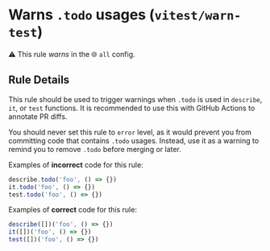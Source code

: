 # Warns `.todo` usages (`vitest/warn-test`)

⚠️ This rule _warns_ in the 🌐 `all` config.

<!-- end auto-generated rule header -->

## Rule Details

This rule should be used to trigger warnings when `.todo` is used in `describe`, `it`, or `test` functions. It is recommended to use this with GitHub Actions to annotate PR diffs.

You should never set this rule to `error` level, as it would prevent you from committing code that contains `.todo` usages. Instead, use it as a warning to remind you to remove `.todo` before merging or later.

Examples of **incorrect** code for this rule:

```js
describe.todo('foo', () => {})
it.todo('foo', () => {})
test.todo('foo', () => {})
```

Examples of **correct** code for this rule:

```js
describe([])('foo', () => {})
it([])('foo', () => {})
test([])('foo', () => {})
```
